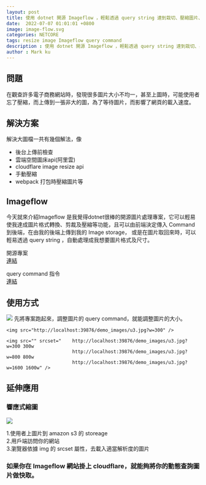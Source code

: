 ```yaml
---
layout: post
title: 使用 dotnet 開源 Imageflow ，輕鬆透過 query string 達到栽切、壓縮圖片、浮水印及格式轉換
date:  2022-07-07 01:01:01 +0800
image: image-flow.svg
categories: NETCORE
tags: resize image Imageflow query command
description : 使用 dotnet 開源 Imageflow ，輕鬆透過 query string 達到栽切、壓縮圖片、浮水印及格式轉換
author : Mark ku
---
```

## 問題
在觀查許多電子商務網站時，發現很多圖片大小不均一，甚至上圖時，可能使用者忘了壓縮，而上傳到一張非大的圖，為了等待圖片，而影響了網頁的載入速度。

## 解決方案
解決大圖檔一共有幾個解法，像
* 後台上傳前檢查
* 雲端空間圖床api(阿里雲)
* cloudflare image resize api 
* 手動壓縮
* webpack 打包時壓縮圖片等 

## Imageflow
今天就來介紹Imageflow 是我覺得dotnet很棒的開源圖片處理專案，它可以輕易使我達成圖片格式轉換、剪裁及壓縮等功能，且可以由前端決定傳入 Command 到後端，在由我的後端上傳到我的 Image storage，
或是在圖片取回來時，可以輕易透過 query string ，自動處理成我想要圖片格式及尺寸。  

開源專案  
[連結](https://github.com/imazen/imageflow-dotnet)  


query command 指令   
[連結](https://docs.imageflow.io/querystring/transforms.html)  

## 使用方式
![](https://camo.githubusercontent.com/eac2ee518c905a3a81dda7dd3e6973604dd9eca4e35b22f9c2752c3295202409/68747470733a2f2f7777772e696d616765666c6f772e696f2f696d616765732f656469742d75726c2e676966)
先將專案跑起來，調整圖片的 query command，就能調整圖片的大小。

```
<img src="http://localhost:39876/demo_images/u3.jpg?w=300" />

<img src="" srcset="    http://localhost:39876/demo_images/u3.jpg?w=300 300w
                        http://localhost:39876/demo_images/u3.jpg?w=800 800w
                        http://localhost:39876/demo_images/u3.jpg?w=1600 1600w" />
```

## 延伸應用
### 響應式縮圖
![](https://i.imgur.com/t5DYnIB.png)

1.使用者上圖片到 amazon s3 的 storeage  
2.用戶端訪問你的網站  
3.瀏覽器依據 img 的 srcset 屬性，去載入適當解析度的圖片  

### 如果你在 Imageflow 網站掛上 cloudflare，就能夠將你的動態查詢圖片做快取。